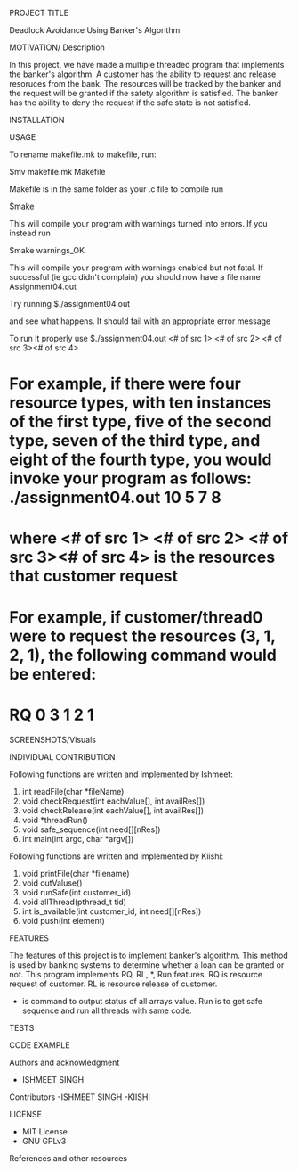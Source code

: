 PROJECT TITLE

Deadlock Avoidance Using Banker's Algorithm

MOTIVATION/ Description

In this project, we have made a multiple threaded program that implements the banker's algorithm. A customer has the ability to request and release resoruces from the bank. The resources will be tracked by the banker and the request will be granted if the safety algorithm is satisfied. The banker has the ability to deny the request if the safe state is not satisfied. 

INSTALLATION


USAGE

To rename makefile.mk to makefile, run:

$mv makefile.mk Makefile

Makefile is in the same folder as your .c file to compile run

$make

This will compile your program with warnings turned into errors. If you instead run

$make warnings_OK

This will compile your program with warnings enabled but not fatal. If successful (ie gcc didn't complain) you should now have a file name Assignment04.out

Try running
$./assignment04.out

and see what happens. It should fail with an appropriate error message

To run it properly use
$./assignment04.out <# of src 1> <# of src 2> <# of src 3><# of src 4>

# For example, if there were four resource types, with ten instances of the first type, five of the second type, seven of the third type, and eight of the fourth type, you would invoke your program as follows: ./assignment04.out 10 5 7 8

# where <# of src 1> <# of src 2> <# of src 3><# of src 4> is the resources that customer request 
# For example, if customer/thread0 were to request the resources (3, 1, 2, 1), the following command would be entered:
#                                          RQ 0 3 1 2 1

SCREENSHOTS/Visuals



INDIVIDUAL CONTRIBUTION 

Following functions are written and implemented by Ishmeet:
1) int readFile(char *fileName)
2) void checkRequest(int eachValue[], int availRes[])
3) void checkRelease(int eachValue[], int availRes[])
4) void *threadRun()
5) void safe_sequence(int need[][nRes])
6) int main(int argc, char *argv[])

Following functions are written and implemented by Kiishi:
1) void printFile(char *filename)
2) void outValuse()
3) void runSafe(int customer_id)
4) void allThread(pthread_t tid)
5) int is_available(int customer_id, int need[][nRes])
6) void push(int element)

FEATURES

The features of this project is to implement banker's algorithm. This method is used by banking systems to determine whether a loan can be granted or not. This program implements RQ, RL, *, Run features.
RQ is resource request of customer.
RL is resource release of customer.
* is command to output status of all arrays value.
Run is to get safe sequence and run all threads with same code.

TESTS

CODE EXAMPLE 

Authors and acknowledgment
- ISHMEET SINGH 

Contributors
-ISHMEET SINGH
-KIISHI 


LICENSE
- MIT License
- GNU GPLv3

References and other resources